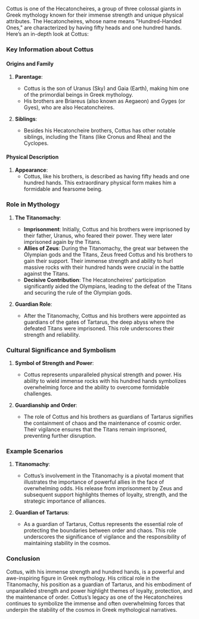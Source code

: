 Cottus is one of the Hecatoncheires, a group of three colossal giants in Greek mythology known for their immense strength and unique physical attributes. The Hecatoncheires, whose name means "Hundred-Handed Ones," are characterized by having fifty heads and one hundred hands. Here’s an in-depth look at Cottus:

### Key Information about Cottus

#### Origins and Family
1. **Parentage**:
   - Cottus is the son of Uranus (Sky) and Gaia (Earth), making him one of the primordial beings in Greek mythology.
   - His brothers are Briareus (also known as Aegaeon) and Gyges (or Gyes), who are also Hecatoncheires.

2. **Siblings**:
   - Besides his Hecatoncheire brothers, Cottus has other notable siblings, including the Titans (like Cronus and Rhea) and the Cyclopes.

#### Physical Description
1. **Appearance**:
   - Cottus, like his brothers, is described as having fifty heads and one hundred hands. This extraordinary physical form makes him a formidable and fearsome being.

### Role in Mythology

1. **The Titanomachy**:
   - **Imprisonment**: Initially, Cottus and his brothers were imprisoned by their father, Uranus, who feared their power. They were later imprisoned again by the Titans.
   - **Allies of Zeus**: During the Titanomachy, the great war between the Olympian gods and the Titans, Zeus freed Cottus and his brothers to gain their support. Their immense strength and ability to hurl massive rocks with their hundred hands were crucial in the battle against the Titans.
   - **Decisive Contribution**: The Hecatoncheires' participation significantly aided the Olympians, leading to the defeat of the Titans and securing the rule of the Olympian gods.

2. **Guardian Role**:
   - After the Titanomachy, Cottus and his brothers were appointed as guardians of the gates of Tartarus, the deep abyss where the defeated Titans were imprisoned. This role underscores their strength and reliability.

### Cultural Significance and Symbolism

1. **Symbol of Strength and Power**:
   - Cottus represents unparalleled physical strength and power. His ability to wield immense rocks with his hundred hands symbolizes overwhelming force and the ability to overcome formidable challenges.

2. **Guardianship and Order**:
   - The role of Cottus and his brothers as guardians of Tartarus signifies the containment of chaos and the maintenance of cosmic order. Their vigilance ensures that the Titans remain imprisoned, preventing further disruption.

### Example Scenarios

1. **Titanomachy**:
   - Cottus’s involvement in the Titanomachy is a pivotal moment that illustrates the importance of powerful allies in the face of overwhelming odds. His release from imprisonment by Zeus and subsequent support highlights themes of loyalty, strength, and the strategic importance of alliances.

2. **Guardian of Tartarus**:
   - As a guardian of Tartarus, Cottus represents the essential role of protecting the boundaries between order and chaos. This role underscores the significance of vigilance and the responsibility of maintaining stability in the cosmos.

### Conclusion

Cottus, with his immense strength and hundred hands, is a powerful and awe-inspiring figure in Greek mythology. His critical role in the Titanomachy, his position as a guardian of Tartarus, and his embodiment of unparalleled strength and power highlight themes of loyalty, protection, and the maintenance of order. Cottus’s legacy as one of the Hecatoncheires continues to symbolize the immense and often overwhelming forces that underpin the stability of the cosmos in Greek mythological narratives.